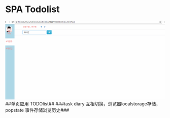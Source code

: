 # SPA Todolist
![Alt text](/images/VKertodolist.gif)
##单页应用 TODOlist##
###task diary 互相切换，浏览器localstorage存储，popstate 事件存储浏览历史###
